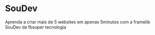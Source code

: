 # SouDev
Aprenda a criar mais de 5 websites em apenas 5minutos com a framelib SouDev da fbsuper tecnologia
